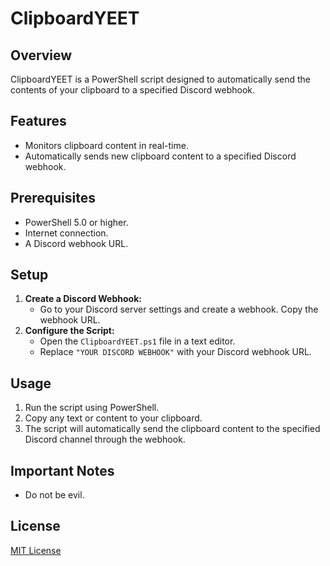 # ClipboardYEET

## Overview
ClipboardYEET is a PowerShell script designed to automatically send the contents of your clipboard to a specified Discord webhook.

## Features
- Monitors clipboard content in real-time.
- Automatically sends new clipboard content to a specified Discord webhook.

## Prerequisites
- PowerShell 5.0 or higher.
- Internet connection.
- A Discord webhook URL.

## Setup
1. **Create a Discord Webhook:** 
   - Go to your Discord server settings and create a webhook. Copy the webhook URL.
2. **Configure the Script:**
   - Open the `ClipboardYEET.ps1` file in a text editor.
   - Replace `"YOUR DISCORD WEBHOOK"` with your Discord webhook URL.

## Usage
1. Run the script using PowerShell.
2. Copy any text or content to your clipboard.
3. The script will automatically send the clipboard content to the specified Discord channel through the webhook.

## Important Notes
- Do not be evil.

## License
[MIT License](LICENSE)
